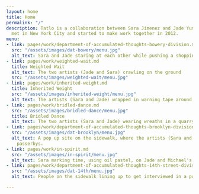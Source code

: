 ```yaml
---
layout: home
title: Home
permalink: "/"
description: Tatlo is a collaboration between Sara Jimenez and Jade Yumang. The two
  met in New York City and started to make work together in 2012.
menu:
- link: pages/work/department-of-accumulated-thoughts-bowery-division.md
  src: "/assets/images/dat-bowery/menu.jpg"
  alt_text: Sara and Jade staring at each other while pushing a shopping cart.
- link: pages/work/weighted-wait.md
  title: Weighted Wait
  alt_text: The two artists (Jade and Sara) crawling on the ground
  src: "/assets/images/weighted-wait/menu.jpg"
- link: pages/work/inherited-weight.md
  title: Inherited Weight
  src: "/assets/images/inherited-weight/menu.jpg"
  alt_text: The artists (Sara and Jade) wrapped in warning tape around their heads.
- link: pages/work/bridled-dance.md
  src: "/assets/images/bridled-dance/menu.jpg"
  title: Bridled Dance
  alt_text: The two artists (Sara and Jade) wearing wreaths in a quarry.
- link: pages/work/department-of-accumulated-thoughts-brooklyn-division.md
  src: "/assets/images/dat-brooklyn/menu.jpg"
  alt_text: A pop up site on the sidewalk, where the artists (Sara and Jade) are interviewing
    passerbys.
- link: pages/work/in-spirit.md
  src: "/assets/images/in-spirit/menu.jpg"
  alt_text: Sara marking time, using oil pastel, on Jade and Michael's bodies.
- link: pages/work/department-of-accumulated-thoughts-14th-street-division.md
  src: "/assets/images/dat-14th/menu.jpg"
  alt_text: People on the sidewalk lining up to get interviewed in a pop up office.

---
```

